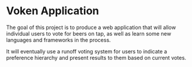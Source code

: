# Voken Application


The goal of this project is to produce a web application that will allow individual users to vote for beers on tap, as well as learn some new languages and frameworks in the process.

It will eventually use a runoff voting system for users to indicate a preference hierarchy and present results to them based on current votes.
